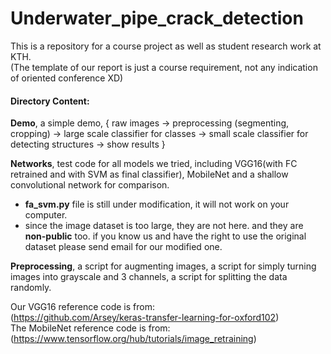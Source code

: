 # Underwater_pipe_crack_detection

This is a repository for a course project as well as student research work at KTH. \
(The template of our report is just a course requirement, not any indication of oriented conference XD)

#### Directory Content: 
**Demo**, a simple demo, { raw images -> preprocessing (segmenting, cropping) -> large scale classifier for classes 
-> small scale classifier for detecting structures -> show results }

**Networks**, test code for all models we tried, including VGG16(with FC retrained and with SVM as final classifier), MobileNet 
and a shallow convolutional network for comparison.
* **fa_svm.py** file is still under modification, it will not work on your computer.
* since the image dataset is too large, they are not here. and they are **non-public** too. if you know us and have the right 
  to use the original dataset please send email for our modified one.

**Preprocessing**, a script for augmenting images, a script for simply turning images into grayscale and 3 channels, a script for splitting the data randomly.

Our VGG16 reference code is from:\
(https://github.com/Arsey/keras-transfer-learning-for-oxford102)<br />
The MobileNet reference code is from:\
(https://www.tensorflow.org/hub/tutorials/image_retraining)
